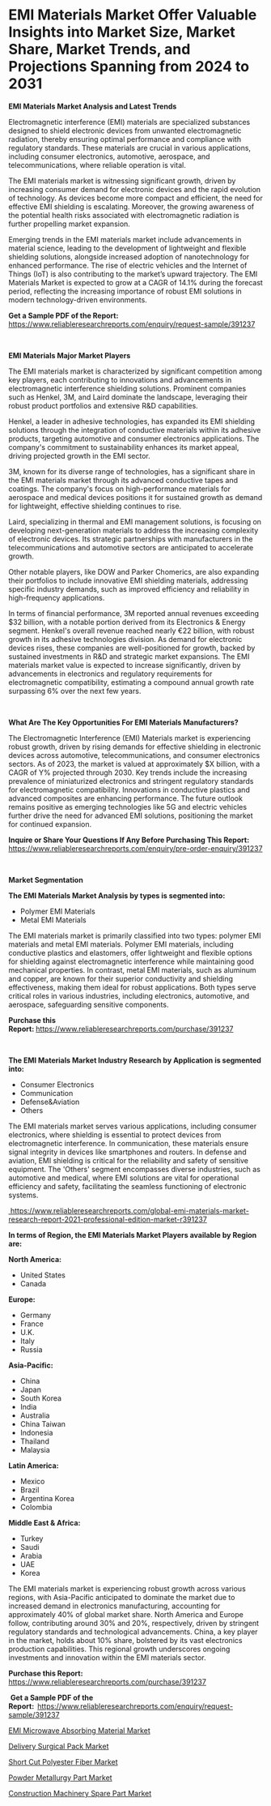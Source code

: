 <p><h1>EMI Materials Market Offer Valuable Insights into Market Size, Market Share, Market Trends, and Projections Spanning from 2024 to 2031</h1></p><p><strong>EMI Materials Market Analysis and Latest Trends</strong></p>
<p><p>Electromagnetic interference (EMI) materials are specialized substances designed to shield electronic devices from unwanted electromagnetic radiation, thereby ensuring optimal performance and compliance with regulatory standards. These materials are crucial in various applications, including consumer electronics, automotive, aerospace, and telecommunications, where reliable operation is vital.</p><p>The EMI materials market is witnessing significant growth, driven by increasing consumer demand for electronic devices and the rapid evolution of technology. As devices become more compact and efficient, the need for effective EMI shielding is escalating. Moreover, the growing awareness of the potential health risks associated with electromagnetic radiation is further propelling market expansion.</p><p>Emerging trends in the EMI materials market include advancements in material science, leading to the development of lightweight and flexible shielding solutions, alongside increased adoption of nanotechnology for enhanced performance. The rise of electric vehicles and the Internet of Things (IoT) is also contributing to the market’s upward trajectory. The EMI Materials Market is expected to grow at a CAGR of 14.1% during the forecast period, reflecting the increasing importance of robust EMI solutions in modern technology-driven environments.</p></p>
<p><strong>Get a Sample PDF of the Report:&nbsp;</strong> <a href="https://www.reliableresearchreports.com/enquiry/request-sample/391237?utm_campaign=5&utm_medium=2&utm_source=Github&utm_content=ia&utm_term=26102024&utm_id=emi-materials">https://www.reliableresearchreports.com/enquiry/request-sample/391237</a></p>
<p>&nbsp;</p>
<p><strong>EMI Materials Major Market Players</strong></p>
<p><p>The EMI materials market is characterized by significant competition among key players, each contributing to innovations and advancements in electromagnetic interference shielding solutions. Prominent companies such as Henkel, 3M, and Laird dominate the landscape, leveraging their robust product portfolios and extensive R&D capabilities.</p><p>Henkel, a leader in adhesive technologies, has expanded its EMI shielding solutions through the integration of conductive materials within its adhesive products, targeting automotive and consumer electronics applications. The company's commitment to sustainability enhances its market appeal, driving projected growth in the EMI sector.</p><p>3M, known for its diverse range of technologies, has a significant share in the EMI materials market through its advanced conductive tapes and coatings. The company's focus on high-performance materials for aerospace and medical devices positions it for sustained growth as demand for lightweight, effective shielding continues to rise.</p><p>Laird, specializing in thermal and EMI management solutions, is focusing on developing next-generation materials to address the increasing complexity of electronic devices. Its strategic partnerships with manufacturers in the telecommunications and automotive sectors are anticipated to accelerate growth.</p><p>Other notable players, like DOW and Parker Chomerics, are also expanding their portfolios to include innovative EMI shielding materials, addressing specific industry demands, such as improved efficiency and reliability in high-frequency applications.</p><p>In terms of financial performance, 3M reported annual revenues exceeding $32 billion, with a notable portion derived from its Electronics & Energy segment. Henkel's overall revenue reached nearly €22 billion, with robust growth in its adhesive technologies division. As demand for electronic devices rises, these companies are well-positioned for growth, backed by sustained investments in R&D and strategic market expansions. The EMI materials market value is expected to increase significantly, driven by advancements in electronics and regulatory requirements for electromagnetic compatibility, estimating a compound annual growth rate surpassing 6% over the next few years.</p></p>
<p>&nbsp;</p>
<p><strong>What Are The Key Opportunities For EMI Materials Manufacturers?</strong></p>
<p><p>The Electromagnetic Interference (EMI) Materials market is experiencing robust growth, driven by rising demands for effective shielding in electronic devices across automotive, telecommunications, and consumer electronics sectors. As of 2023, the market is valued at approximately $X billion, with a CAGR of Y% projected through 2030. Key trends include the increasing prevalence of miniaturized electronics and stringent regulatory standards for electromagnetic compatibility. Innovations in conductive plastics and advanced composites are enhancing performance. The future outlook remains positive as emerging technologies like 5G and electric vehicles further drive the need for advanced EMI solutions, positioning the market for continued expansion.</p></p>
<p><strong>Inquire or Share Your Questions If Any Before Purchasing This Report:</strong> <a href="https://www.reliableresearchreports.com/enquiry/pre-order-enquiry/391237?utm_campaign=5&utm_medium=2&utm_source=Github&utm_content=ia&utm_term=26102024&utm_id=emi-materials">https://www.reliableresearchreports.com/enquiry/pre-order-enquiry/391237</a></p>
<p>&nbsp;</p>
<p><strong>Market Segmentation</strong></p>
<p><strong>The EMI Materials Market Analysis by types is segmented into:</strong></p>
<p><ul><li>Polymer EMI Materials</li><li>Metal EMI Materials</li></ul></p>
<p><p>The EMI materials market is primarily classified into two types: polymer EMI materials and metal EMI materials. Polymer EMI materials, including conductive plastics and elastomers, offer lightweight and flexible options for shielding against electromagnetic interference while maintaining good mechanical properties. In contrast, metal EMI materials, such as aluminum and copper, are known for their superior conductivity and shielding effectiveness, making them ideal for robust applications. Both types serve critical roles in various industries, including electronics, automotive, and aerospace, safeguarding sensitive components.</p></p>
<p><strong>Purchase this Report:&nbsp;</strong><a href="https://www.reliableresearchreports.com/purchase/391237?utm_campaign=5&utm_medium=2&utm_source=Github&utm_content=ia&utm_term=26102024&utm_id=emi-materials">https://www.reliableresearchreports.com/purchase/391237</a></p>
<p>&nbsp;</p>
<p><strong>The EMI Materials Market Industry Research by Application is segmented into:</strong></p>
<p><ul><li>Consumer Electronics</li><li>Communication</li><li>Defense&Aviation</li><li>Others</li></ul></p>
<p><p>The EMI materials market serves various applications, including consumer electronics, where shielding is essential to protect devices from electromagnetic interference. In communication, these materials ensure signal integrity in devices like smartphones and routers. In defense and aviation, EMI shielding is critical for the reliability and safety of sensitive equipment. The 'Others' segment encompasses diverse industries, such as automotive and medical, where EMI solutions are vital for operational efficiency and safety, facilitating the seamless functioning of electronic systems.</p></p>
<p><a href="https://www.reliableresearchreports.com/global-emi-materials-market-research-report-2021-professional-edition-market-r391237?utm_campaign=5&utm_medium=2&utm_source=Github&utm_content=ia&utm_term=26102024&utm_id=emi-materials">&nbsp;https://www.reliableresearchreports.com/global-emi-materials-market-research-report-2021-professional-edition-market-r391237</a></p>
<p><strong>In terms of Region, the EMI Materials Market Players available by Region are:</strong></p>
<p>
    <p> <strong> North America: </strong>
        <ul>
            <li>United States</li>
            <li>Canada</li>
        </ul>
        </p> 
    <p> <strong> Europe: </strong>
        <ul>
            <li>Germany</li>
            <li>France</li>
            <li>U.K.</li>
            <li>Italy</li>
            <li>Russia</li>
        </ul>
        </p> 
    <p> <strong> Asia-Pacific: </strong>
        <ul>
            <li>China</li>
            <li>Japan</li>
            <li>South Korea</li>
            <li>India</li>
            <li>Australia</li>
            <li>China Taiwan</li>
            <li>Indonesia</li>
            <li>Thailand</li>
            <li>Malaysia</li>
        </ul>
        </p> 
    <p> <strong> Latin America: </strong>
        <ul>
            <li>Mexico</li>
            <li>Brazil</li>
            <li>Argentina Korea</li>
            <li>Colombia</li>
        </ul>
        </p> 
    <p> <strong> Middle East & Africa: </strong>
        <ul>
            <li>Turkey</li>
            <li>Saudi</li>
            <li>Arabia</li>
            <li>UAE</li>
            <li>Korea</li>
        </ul>
    </p>
    </p>
<p><p>The EMI materials market is experiencing robust growth across various regions, with Asia-Pacific anticipated to dominate the market due to increased demand in electronics manufacturing, accounting for approximately 40% of global market share. North America and Europe follow, contributing around 30% and 20%, respectively, driven by stringent regulatory standards and technological advancements. China, a key player in the market, holds about 10% share, bolstered by its vast electronics production capabilities. This regional growth underscores ongoing investments and innovation within the EMI materials sector.</p></p>
<p><strong>Purchase this Report: </strong><a href="https://www.reliableresearchreports.com/purchase/391237?utm_campaign=5&utm_medium=2&utm_source=Github&utm_content=ia&utm_term=26102024&utm_id=emi-materials">https://www.reliableresearchreports.com/purchase/391237</a></p>
<p>&nbsp;<strong>Get a Sample PDF of the Report:&nbsp;&nbsp;</strong><a href="https://www.reliableresearchreports.com/enquiry/request-sample/391237?utm_campaign=5&utm_medium=2&utm_source=Github&utm_content=ia&utm_term=26102024&utm_id=emi-materials">https://www.reliableresearchreports.com/enquiry/request-sample/391237</a></p>
<p><strong></strong></p>
<p><p><a href="https://www.linkedin.com/pulse/emi-microwave-absorbing-material-market-refracting-trends-consumer-jpmif?utm_campaign=5&utm_medium=2&utm_source=Github&utm_content=ia&utm_term=26102024&utm_id=emi-materials">EMI Microwave Absorbing Material Market</a></p><p><a href="https://www.linkedin.com/pulse/delivery-surgical-pack-market-matrix-applications-types-cagr-sws8e?utm_campaign=5&utm_medium=2&utm_source=Github&utm_content=ia&utm_term=26102024&utm_id=emi-materials">Delivery Surgical Pack Market</a></p><p><a href="https://github.com/sumonsky0m/Market-Research-Report-List-1/blob/main/short-cut-polyester-fiber-market.md?utm_campaign=5&utm_medium=2&utm_source=Github&utm_content=ia&utm_term=26102024&utm_id=emi-materials">Short Cut Polyester Fiber Market</a></p><p><a href="https://github.com/RogerBennett414/Market-Research-Report-List-1/blob/main/powder-metallurgy-part-market.md?utm_campaign=5&utm_medium=2&utm_source=Github&utm_content=ia&utm_term=26102024&utm_id=emi-materials">Powder Metallurgy Part Market</a></p><p><a href="https://issuu.com/reportprime-2/docs/construction-machinery-spare-part-m_ea4e2557e96ffc?utm_campaign=5&utm_medium=2&utm_source=Github&utm_content=ia&utm_term=26102024&utm_id=emi-materials">Construction Machinery Spare Part Market</a></p></p>